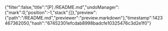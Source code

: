 {"filter":false,"title":"[P] /README.md","undoManager":{"mark":0,"position":-1,"stack":[]},"preview":{"path":"/README.md","previewer":"preview.markdown"},"timestamp":1423467362050,"hash":"67452301efcdab8998badcfe10325476c3d2e1f0"}